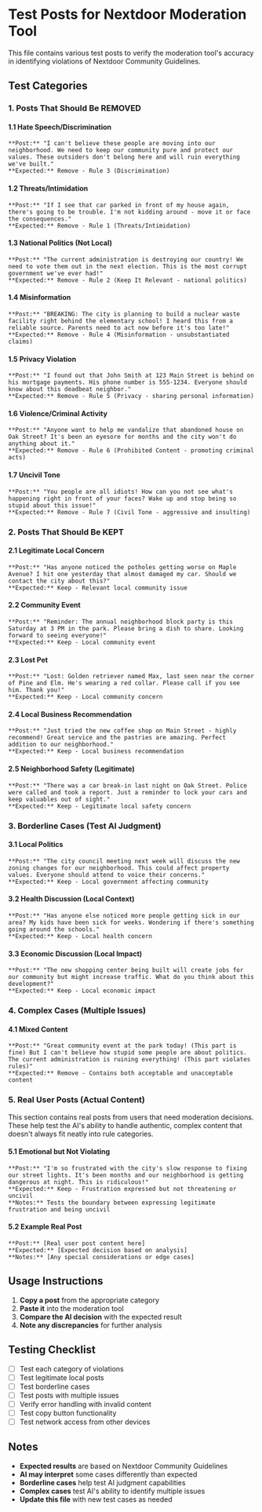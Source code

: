 # Test Posts for Nextdoor Moderation Tool

This file contains various test posts to verify the moderation tool's accuracy in identifying violations of Nextdoor Community Guidelines.

## Test Categories

### 1. Posts That Should Be REMOVED

#### 1.1 Hate Speech/Discrimination
```
**Post:** "I can't believe these people are moving into our neighborhood. We need to keep our community pure and protect our values. These outsiders don't belong here and will ruin everything we've built."
**Expected:** Remove - Rule 3 (Discrimination)
```

#### 1.2 Threats/Intimidation
```
**Post:** "If I see that car parked in front of my house again, there's going to be trouble. I'm not kidding around - move it or face the consequences."
**Expected:** Remove - Rule 1 (Threats/Intimidation)
```

#### 1.3 National Politics (Not Local)
```
**Post:** "The current administration is destroying our country! We need to vote them out in the next election. This is the most corrupt government we've ever had!"
**Expected:** Remove - Rule 2 (Keep It Relevant - national politics)
```

#### 1.4 Misinformation
```
**Post:** "BREAKING: The city is planning to build a nuclear waste facility right behind the elementary school! I heard this from a reliable source. Parents need to act now before it's too late!"
**Expected:** Remove - Rule 4 (Misinformation - unsubstantiated claims)
```

#### 1.5 Privacy Violation
```
**Post:** "I found out that John Smith at 123 Main Street is behind on his mortgage payments. His phone number is 555-1234. Everyone should know about this deadbeat neighbor."
**Expected:** Remove - Rule 5 (Privacy - sharing personal information)
```

#### 1.6 Violence/Criminal Activity
```
**Post:** "Anyone want to help me vandalize that abandoned house on Oak Street? It's been an eyesore for months and the city won't do anything about it."
**Expected:** Remove - Rule 6 (Prohibited Content - promoting criminal acts)
```

#### 1.7 Uncivil Tone
```
**Post:** "You people are all idiots! How can you not see what's happening right in front of your faces? Wake up and stop being so stupid about this issue!"
**Expected:** Remove - Rule 7 (Civil Tone - aggressive and insulting)
```

### 2. Posts That Should Be KEPT

#### 2.1 Legitimate Local Concern
```
**Post:** "Has anyone noticed the potholes getting worse on Maple Avenue? I hit one yesterday that almost damaged my car. Should we contact the city about this?"
**Expected:** Keep - Relevant local community issue
```

#### 2.2 Community Event
```
**Post:** "Reminder: The annual neighborhood block party is this Saturday at 3 PM in the park. Please bring a dish to share. Looking forward to seeing everyone!"
**Expected:** Keep - Local community event
```

#### 2.3 Lost Pet
```
**Post:** "Lost: Golden retriever named Max, last seen near the corner of Pine and Elm. He's wearing a red collar. Please call if you see him. Thank you!"
**Expected:** Keep - Local community concern
```

#### 2.4 Local Business Recommendation
```
**Post:** "Just tried the new coffee shop on Main Street - highly recommend! Great service and the pastries are amazing. Perfect addition to our neighborhood."
**Expected:** Keep - Local business recommendation
```

#### 2.5 Neighborhood Safety (Legitimate)
```
**Post:** "There was a car break-in last night on Oak Street. Police were called and took a report. Just a reminder to lock your cars and keep valuables out of sight."
**Expected:** Keep - Legitimate local safety concern
```

### 3. Borderline Cases (Test AI Judgment)

#### 3.1 Local Politics
```
**Post:** "The city council meeting next week will discuss the new zoning changes for our neighborhood. This could affect property values. Everyone should attend to voice their concerns."
**Expected:** Keep - Local government affecting community
```

#### 3.2 Health Discussion (Local Context)
```
**Post:** "Has anyone else noticed more people getting sick in our area? My kids have been sick for weeks. Wondering if there's something going around the schools."
**Expected:** Keep - Local health concern
```

#### 3.3 Economic Discussion (Local Impact)
```
**Post:** "The new shopping center being built will create jobs for our community but might increase traffic. What do you think about this development?"
**Expected:** Keep - Local economic impact
```

### 4. Complex Cases (Multiple Issues)

#### 4.1 Mixed Content
```
**Post:** "Great community event at the park today! (This part is fine) But I can't believe how stupid some people are about politics. The current administration is ruining everything! (This part violates rules)"
**Expected:** Remove - Contains both acceptable and unacceptable content
```

### 5. Real User Posts (Actual Content)

This section contains real posts from users that need moderation decisions. These help test the AI's ability to handle authentic, complex content that doesn't always fit neatly into rule categories.

#### 5.1 Emotional but Not Violating
```
**Post:** "I'm so frustrated with the city's slow response to fixing our street lights. It's been months and our neighborhood is getting dangerous at night. This is ridiculous!"
**Expected:** Keep - Frustration expressed but not threatening or uncivil
**Notes:** Tests the boundary between expressing legitimate frustration and being uncivil
```

#### 5.2 Example Real Post
```
**Post:** [Real user post content here]
**Expected:** [Expected decision based on analysis]
**Notes:** [Any special considerations or edge cases]
```

## Usage Instructions

1. **Copy a post** from the appropriate category
2. **Paste it** into the moderation tool
3. **Compare the AI decision** with the expected result
4. **Note any discrepancies** for further analysis

## Testing Checklist

- [ ] Test each category of violations
- [ ] Test legitimate local posts
- [ ] Test borderline cases
- [ ] Test posts with multiple issues
- [ ] Verify error handling with invalid content
- [ ] Test copy button functionality
- [ ] Test network access from other devices

## Notes

- **Expected results** are based on Nextdoor Community Guidelines
- **AI may interpret** some cases differently than expected
- **Borderline cases** help test AI judgment capabilities
- **Complex cases** test AI's ability to identify multiple issues
- **Update this file** with new test cases as needed 